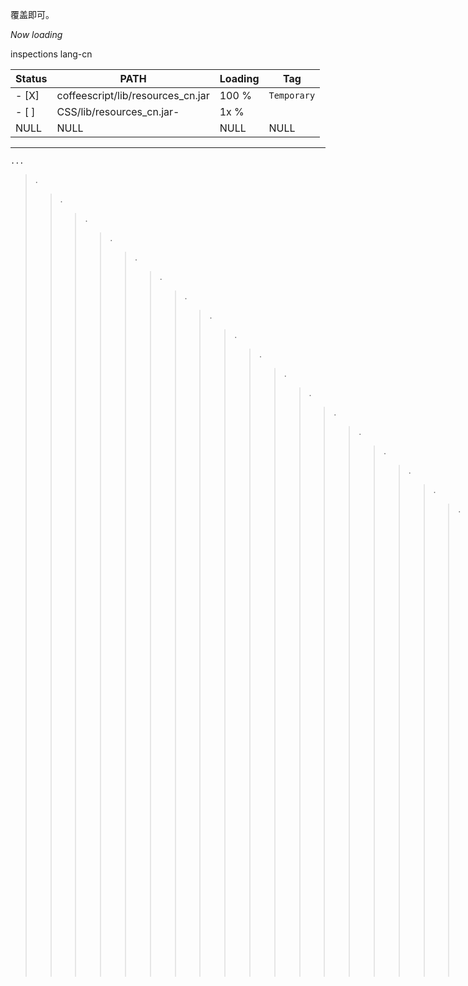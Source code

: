 覆盖即可。

_Now loading_  


inspections lang-cn 


| Status |               PATH                 |Loading |     Tag     |
|------------|------------------------------|------------------|-------------|
|- [X] | coffeescript/lib/resources_cn.jar  | 100 %  | `Temporary` |
|- [ ] | CSS/lib/resources_cn.jar-          |  1x %  |             |
|NULL |             NULL                    |  NULL  |    NULL     |

----


```
...
```

> .
>> .
>>> .
>>>> .
>>>>> .
>>>>>> .
>>>>>>> .
>>>>>>>> .
>>>>>>>>> .
>>>>>>>>>> .
>>>>>>>>>>> .
>>>>>>>>>>>> .
>>>>>>>>>>>>> .
>>>>>>>>>>>>>> .
>>>>>>>>>>>>>>> .
>>>>>>>>>>>>>>>> .
>>>>>>>>>>>>>>>>> .
>>>>>>>>>>>>>>>>>> .
>>>>>>>>>>>>>>>>>>> .
>>>>>>>>>>>>>>>>>>>> .
>>>>>>>>>>>>>>>>>>>>> .
>>>>>>>>>>>>>>>>>>>>>> .
>>>>>>>>>>>>>>>>>>>>>>> .
>>>>>>>>>>>>>>>>>>>>>>>> .3
>>>>>>>>>>>>>>>>>>>>>>>>> .2
>>>>>>>>>>>>>>>>>>>>>>>>>> .1
>>>>>>>>>>>>>>>>>>>>>>>>>>> .00
>>>>>>>>>>>>>>>>>>>>>>>>>>>> .11
>>>>>>>>>>>>>>>>>>>>>>>>>>>>> .22
>>>>>>>>>>>>>>>>>>>>>>>>>>>>>> .33
>>>>>>>>>>>>>>>>>>>>>>>>>>>>>>> .----
>>>>>>>>>>>>>>>>>>>>>>>>>>>>>>>> ....
